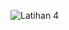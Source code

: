 ![Latihan 4](https://user-images.githubusercontent.com/92833376/169061678-cd2bf60f-a245-4cd6-8662-caedb9c71afd.png)
